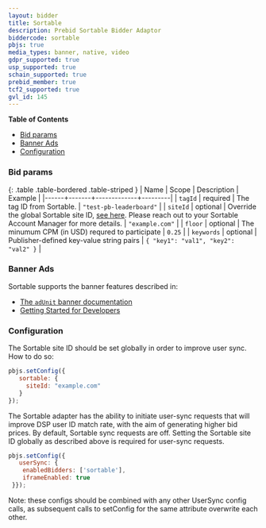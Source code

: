 ```yaml
---
layout: bidder
title: Sortable
description: Prebid Sortable Bidder Adaptor
biddercode: sortable
pbjs: true
media_types: banner, native, video
gdpr_supported: true
usp_supported: true
schain_supported: true
prebid_member: true
tcf2_supported: true
gvl_id: 145
---
```


**Table of Contents**

- [Bid params](#sortable-bid-params)
- [Banner Ads](#sortable-banner)
- [Configuration](#sortable-configuration)

<a name="sortable-bid-params" />

### Bid params

{: .table .table-bordered .table-striped }
| Name | Scope | Description | Example |
|------+-------+-------------+---------|
| `tagId` | required | The tag ID from Sortable. | `"test-pb-leaderboard"` |
| `siteId` | optional | Override the global Sortable site ID, [see here](#sortable-configuration). Please reach out to your Sortable Account Manager for more details. | `"example.com"` |
| `floor` | optional | The minumum CPM (in USD) requred to participate | `0.25` |
| `keywords` | optional | Publisher-defined key-value string pairs | `{ "key1": "val1", "key2": "val2" }` |

<a name="sortable-banner" />

### Banner Ads

Sortable supports the banner features described in:

- [The `adUnit` banner documentation](/dev-docs/adunit-reference.html#adUnit-banner-example)
- [Getting Started for Developers](/dev-docs/getting-started.html)


<a name="sortable-configuration" />

### Configuration

The Sortable site ID should be set globally in order to improve user sync. How to do so:

``` javascript
pbjs.setConfig({
   sortable: {
     siteId: "example.com"
   }
});
```

The Sortable adapter has the ability to initiate user-sync requests that will improve DSP user ID match rate,
with the aim of generating higher bid prices. By default, Sortable sync requests are off. Setting the Sortable site ID globally as described above is required for user-sync requests.

``` javascript
pbjs.setConfig({
   userSync: {
    enabledBidders: ['sortable'],
    iframeEnabled: true
 }});
```

Note: these configs should be combined with any other UserSync config calls, as subsequent calls to setConfig for the same attribute overwrite each other.
